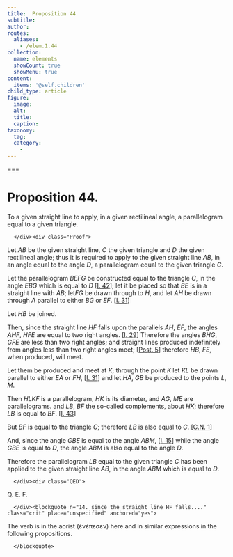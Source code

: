 ```yaml
---
title:  Proposition 44
subtitle: 
author:
routes:
  aliases:
    - /elem.1.44
collection:
  name: elements
  showCount: true
  showMenu: true
content:
  items: '@self.children'
child_type: article
figure:
  image:
  alt:
  title:
  caption:
taxonomy:
  tag:
  category:
    - 
---
```




===

<h1>Proposition 44.</h1><div class="Enunc">
       
<p>To a given straight line to apply, in a given rectilineal angle, a parallelogram equal to a given triangle.</p>

      </div><div class="Proof">
       
<p>Let <em>AB</em> be the given straight line, <em>C</em> the given triangle and <em>D</em> the given rectilineal angle; <lb n="5"/>thus it is required to apply to the given straight line <em>AB</em>, in an angle equal to the angle <em>D</em>, a parallelogram equal to the given triangle <em>C</em>.</p>

       
<p>Let the parallelogram <em>BEFG</em> be constructed equal to the triangle <em>C</em>, in the angle <em>EBG</em> which is equal to <em>D</em> [<a href="/elem.1.42">I. 42</a>]; <lb n="10"/>let it be placed so that <em>BE</em> is in a straight line with <em>AB</em>; let<pb n="342"/><em>FG</em> be drawn through to <em>H</em>, and let <em>AH</em> be drawn through <em>A</em> parallel to either <em>BG</em> or <em>EF</em>. [<a href="/elem.1.31">I. 31</a>]</p>

       
<p>Let <em>HB</em> be joined. </p>

       
<p>Then, since the straight line <em>HF</em> falls upon the parallels <lb n="15"/><em>AH</em>, <em>EF</em>, <span class="center">the angles <em>AHF</em>, <em>HFE</em> are equal to two right angles. [<a href="/elem.1.29">I. 29</a>]</span> Therefore the angles <em>BHG</em>, <em>GFE</em> are less than two right angles; and straight lines produced indefinitely from angles less than <lb n="20"/>two right angles meet; [<a href="/elem.1.post.5">Post. 5</a>] <span class="center">therefore <em>HB</em>, <em>FE</em>, when produced, will meet.</span></p>

       
<p>Let them be produced and meet at <em>K</em>; through the point <em>K</em> let <em>KL</em> be drawn parallel to either <em>EA</em> or <em>FH</em>, [<a href="/elem.1.31">I. 31</a>] and let <em>HA</em>, <em>GB</em> be produced to the points <em>L</em>, <em>M</em>. <lb n="25"/></p>

       
<p>Then <em>HLKF</em> is a parallelogram, <em>HK</em> is its diameter, and <em>AG</em>, <em>ME</em> are parallelograms. and <em>LB</em>, <em>BF</em> the so-called complements, about <em>HK</em>; <span class="center">therefore <em>LB</em> is equal to <em>BF</em>. [<a href="/elem.1.43">I. 43</a>]</span></p>

       
<p>But <em>BF</em> is equal to the triangle <em>C</em>; <lb n="30"/><span class="center">therefore <em>LB</em> is also equal to <em>C</em>. [<a href="/elem.1.c.n.1">C.N. 1</a>]</span></p>

       
<p>And, since the angle <em>GBE</em> is equal to the angle <em>ABM</em>, [<a href="/elem.1.15">I. 15</a>] <span class="center">while the angle <em>GBE</em> is equal to <em>D</em>, the angle <em>ABM</em> is also equal to the angle <em>D</em>.</span></p>

       
<p>Therefore the parallelogram <em>LB</em> equal to the given triangle <lb n="35"/><em>C</em> has been applied to the given straight line <em>AB</em>, in the angle <em>ABM</em> which is equal to <em>D</em>.</p>

      </div><div class="QED">
       
<p>Q. E. F.</p>

      </div><blockquote n="14. since the straight line HF falls...." class="crit" place="unspecified" anchored="yes">
       
<p>The verb is in the aorist (<foreign lang="greek">ὲνέπεσεν</foreign>) here and in similar expressions in the following propositions.</p>

      </blockquote>
